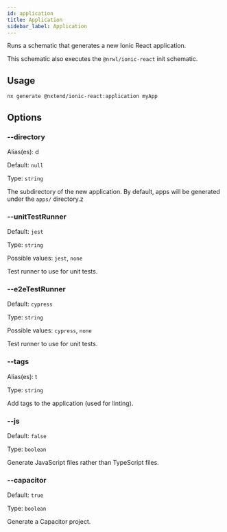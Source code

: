 ```yaml
---
id: application
title: Application
sidebar_label: Application
---
```


Runs a schematic that generates a new Ionic React application.

This schematic also executes the `@nrwl/ionic-react` init schematic.

## Usage

```
nx generate @nxtend/ionic-react:application myApp
```

## Options

### --directory

Alias(es): d

Default: `null`

Type: `string`

The subdirectory of the new application. By default, apps will be generated under the `apps/` directory.z

### --unitTestRunner

Default: `jest`

Type: `string`

Possible values: `jest`, `none`

Test runner to use for unit tests.

### --e2eTestRunner

Default: `cypress`

Type: `string`

Possible values: `cypress`, `none`

Test runner to use for unit tests.

### --tags

Alias(es): t

Type: `string`

Add tags to the application (used for linting).

### --js

Default: `false`

Type: `boolean`

Generate JavaScript files rather than TypeScript files.

### --capacitor

Default: `true`

Type: `boolean`

Generate a Capacitor project.
